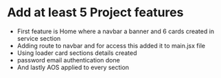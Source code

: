 # Add at least 5 Project features

- First feature is Home where a navbar a banner and 6 cards created in service section
- Adding route to navbar and for access this added it to main.jsx file
- Using loader card sections details created
- password email authentication done
- And lastly AOS applied to every section

